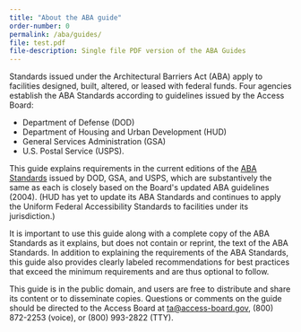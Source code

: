 ```yaml
---
title: "About the ABA guide"
order-number: 0
permalink: /aba/guides/
file: test.pdf
file-description: Single file PDF version of the ABA Guides
---
```

Standards issued under the Architectural Barriers Act (ABA) apply to
facilities designed, built, altered, or leased with federal funds. Four
agencies establish the ABA Standards according to guidelines issued by
the Access Board:

-   Department of Defense (DOD)
-   Department of Housing and Urban Development (HUD)
-   General Services Administration (GSA)
-   U.S. Postal Service (USPS).

This guide explains requirements in the current editions of the [ABA
Standards](../aba-standards.html) issued by DOD, GSA, and USPS, which
are substantively the same as each is closely based on the Board's
updated ABA guidelines (2004). (HUD has yet to update its ABA Standards
and continues to apply the Uniform Federal Accessibility Standards to
facilities under its jurisdiction.)

It is important to use this guide along with a complete copy of the ABA
Standards as it explains, but does not contain or reprint, the text of
the ABA Standards. In addition to explaining the requirements of the ABA
Standards, this guide also provides clearly labeled recommendations for
best practices that exceed the minimum requirements and are thus
optional to follow.

This guide is in the public domain, and users are free to distribute and
share its content or to disseminate copies. Questions or comments on the
guide should be directed to the Access Board at ta@access-board.gov, (800) 872-2253 (voice), or (800) 993-2822 (TTY).

